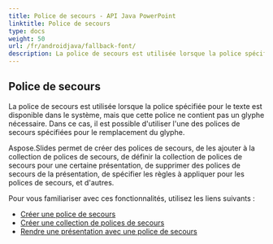 ```yaml
---
title: Police de secours - API Java PowerPoint
linktitle: Police de secours
type: docs
weight: 50
url: /fr/androidjava/fallback-font/
description: La police de secours est utilisée lorsque la police spécifiée pour le texte est disponible dans le système, mais que cette police ne contient pas un glyphe nécessaire. Dans ce cas, il est possible pour l'API Java PowerPoint d'utiliser l'une des polices de secours spécifiées pour le remplacement du glyphe.
---
```


## **Police de secours**
La police de secours est utilisée lorsque la police spécifiée pour le texte est disponible dans le système, mais que cette police ne contient pas un glyphe nécessaire. Dans ce cas, il est possible d'utiliser l'une des polices de secours spécifiées pour le remplacement du glyphe.

Aspose.Slides permet de créer des polices de secours, de les ajouter à la collection de polices de secours, de définir la collection de polices de secours pour une certaine présentation, de supprimer des polices de secours de la présentation, de spécifier les règles à appliquer pour les polices de secours, et d'autres.

Pour vous familiariser avec ces fonctionnalités, utilisez les liens suivants :

- [Créer une police de secours](/slides/fr/androidjava/create-fallback-font)
- [Créer une collection de polices de secours](/slides/fr/androidjava/create-fallback-fonts-collection)
- [Rendre une présentation avec une police de secours](/slides/fr/androidjava/render-presentation-with-fallback-font)